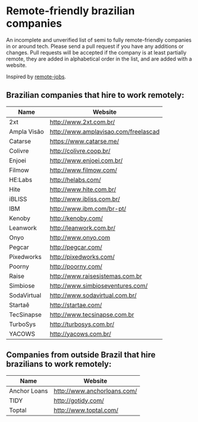# Remote-friendly brazilian companies

An incomplete and unverified list of semi to fully remote-friendly companies in or around tech. Please send a pull request if you have any additions or changes. Pull requests will be accepted if the company is at least partially remote, they are added in alphabetical order in the list, and are added with a website.

Inspired by [remote-jobs](https://github.com/jessicard/remote-jobs).


## Brazilian companies that hire to work remotely:

Name | Website
------------ | -------
2xt | http://www.2xt.com.br/
Ampla Visão | http://www.amplavisao.com/freelascad
Catarse | https://www.catarse.me/
Colivre | http://colivre.coop.br/
Enjoei | http://www.enjoei.com.br/
Filmow | http://www.filmow.com/
HE:Labs | http://helabs.com/
Hite | http://www.hite.com.br/
iBLISS | http://www.ibliss.com.br/
IBM | http://www.ibm.com/br-pt/
Kenoby | http://kenoby.com/
Leanwork | http://leanwork.com.br/
Onyo | http://www.onyo.com
Pegcar | http://pegcar.com/
Pixedworks | http://pixedworks.com/
Poorny | http://poorny.com/
Raise | http://www.raisesistemas.com.br
Simbiose | http://www.simbioseventures.com/
SodaVirtual | http://www.sodavirtual.com.br/
Startaê | http://startae.com/
TecSinapse | http://www.tecsinapse.com.br
TurboSys | http://turbosys.com.br/
YACOWS | http://yacows.com.br/


## Companies from outside Brazil that hire brazilians to work remotely:

Name | Website
------------ | -------
Anchor Loans | http://www.anchorloans.com/
TIDY | http://gotidy.com/
Toptal | http://www.toptal.com/
